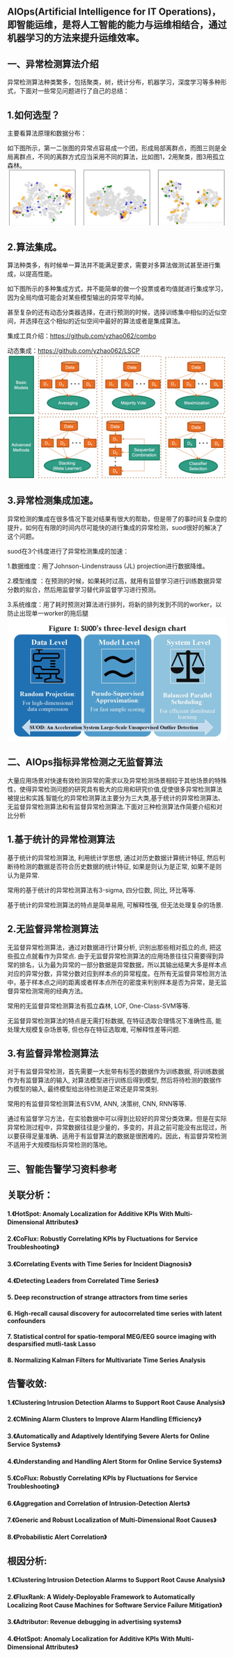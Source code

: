 AIOps(Artificial Intelligence for IT Operations)，即智能运维，是将人工智能的能力与运维相结合，通过机器学习的方法来提升运维效率。
------
一、异常检测算法介绍
-----------
异常检测算法种类繁多，包括聚类，树，统计分布，机器学习，深度学习等多种形式，下面对一些常见问题进行了自己的总结：

## 1.如何选型？

主要看算法原理和数据分布：

如下图所示，第一二张图的异常点容易成一个团，形成局部离群点，而图三则是全局离群点，不同的离群方式应当采用不同的算法，比如图1，2用聚类，图3用孤立森林。
![Image text](https://github.com/ShiboTatsuya/asiops/blob/main/image/2021081614362597.png)

## 2.算法集成。

算法种类多，有时候单一算法并不能满足要求，需要对多算法做测试甚至进行集成，以提高性能。

如下图所示的多种集成方式，并不能简单的做一个投票或者均值就进行集成学习，因为全局均值可能会对某些模型输出的异常平均掉。

甚至复杂的还有动态分类器选择，在进行预测的时候，选择训练集中相似的近似空间，并选择在这个相似的近似空间中最好的算法或者是集成算法。

集成工具介绍：https://github.com/yzhao062/combo

动态集成：https://github.com/yzhao062/LSCP
![Image text](https://github.com/ShiboTatsuya/asiops/blob/main/image/2.jpg)

## 3.异常检测集成加速。

异常检测的集成在很多情况下能对结果有很大的帮助，但是带了的事时间复杂度的提升，如何在有限的时间内尽可能快的进行集成的异常检测，suod很好的解决了这个问题。

suod在3个纬度进行了异常检测集成的加速：

1.数据维度：用了Johnson-Lindenstrauss (JL) projection进行数据降维。

2.模型维度 ：在预测的时候，如果耗时过高，就用有监督学习进行训练数据异常分数的拟合，然后用监督学习替代非监督学习进行预测。

3.系统维度：用了耗时预测对算法进行排列，将新的排列发到不同的worker，以防止出现单一worker的拖后腿
![Image text](https://github.com/ShiboTatsuya/asiops/blob/main/image/3.jpg)

二、AIOps指标异常检测之无监督算法
-------
大量应用场景对快速有效检测异常的需求以及异常检测场景相较于其他场景的特殊性，使得异常检测问题的研究具有极大的应用和研究价值,促使很多异常检测算法被提出和实践.智能化的异常检测算法主要分为三大类,基于统计的异常检测算法、无监督异常检测算法和有监督异常检测算法.下面对三种检测算法作简要介绍和对比分析

## 1.基于统计的异常检测算法
基于统计的异常检测算法, 利用统计学思想, 通过对历史数据计算统计特征, 然后判断待检测的数据是否符合历史数据的统计特征, 如果是则认为是正常, 如果不是则认为是异常.

常用的基于统计的异常检测算法有3-sigma, 四分位数, 同比, 环比等等.

基于统计的异常检测算法的特点是简单易用, 可解释性强, 但无法处理复杂的场景.

## 2.无监督异常检测算法
无监督异常检测算法，通过对数据进行计算分析, 识别出那些相对孤立的点, 把这些孤立点就看作为异常点. 由于无监督异常检测算法的应用场景往往只需要得到异常的排名，认为最为异常的一部分数据是异常数据，所以其输出结果大多是样本点对应的异常分数，异常分数对应到样本点的异常程度。在所有无监督异常检测方法中，基于样本点之间的距离或者样本点所在的密度来判别样本是否为异常，是无监督异常检测常用的经典方法。

常用的无监督异常检测算法有孤立森林, LOF, One-Class-SVM等等.

无监督异常检测算法的特点是无需打标数据, 在特征选取合理情况下准确性高, 能处理大规模复杂场景等, 但也存在特征选取难, 可解释性差等问题.

## 3.有监督异常检测算法
对于有监督异常检测，首先需要一大批带有标签的数据作为训练数据, 将训练数据作为有监督算法的输入, 对算法模型进行训练后得到模型, 然后将待检测的数据作为模型的输入, 最终模型给出待检测是正常还是异常类别.

常用的有监督异常检测算法有SVM, ANN, 决策树, CNN, RNN等等.

通过有监督学习方法，在实验数据中可以得到比较好的异常分类效果。但是在实际异常检测过程中，异常数据往往是少量的，多变的，并且之前可能没有出现过，所以要获得足量准确、适用于有监督算法的数据是很困难的。因此，有监督异常检测不适用于大规模指标异常检测的落地。

三、智能告警学习资料参考
----
## 关联分析：
#### 1.《HotSpot: Anomaly Localization for Additive KPIs With Multi-Dimensional Attributes》
#### 2.《CoFlux: Robustly Correlating KPIs by Fluctuations for Service Troubleshooting》
#### 3.《Correlating Events with Time Series for Incident Diagnosis》
#### 4.《Detecting Leaders from Correlated Time Series》
#### 5. Deep reconstruction of strange attractors from time series
#### 6. High-recall causal discovery for autocorrelated time series with latent confounders
#### 7. Statistical control for spatio-temporal MEG/EEG source imaging with desparsified mutli-task Lasso
#### 8. Normalizing Kalman Filters for Multivariate Time Series Analysis
## 告警收敛:
#### 1.《Clustering Intrusion Detection Alarms to Support Root Cause Analysis》
#### 2.《CMining Alarm Clusters to Improve Alarm Handling Efficiency》
#### 3.《Automatically and Adaptively Identifying Severe Alerts for Online Service Systems》
#### 4.《Understanding and Handling Alert Storm for Online Service Systems》
#### 5.《CoFlux: Robustly Correlating KPIs by Fluctuations for Service Troubleshooting》
#### 6.《Aggregation and Correlation of Intrusion-Detection Alerts》
#### 7.《Generic and Robust Localization of Multi-Dimensional Root Causes》
#### 8.《Probabilistic Alert Correlation》
## 根因分析:
#### 1.《Clustering Intrusion Detection Alarms to Support Root Cause Analysis》
#### 2.《FluxRank: A Widely-Deployable Framework to Automatically Localizing Root Cause Machines for Software Service Failure Mitigation》
#### 3.《Adtributor: Revenue debugging in advertising systems》
#### 4.《HotSpot: Anomaly Localization for Additive KPIs With Multi-Dimensional Attributes》
